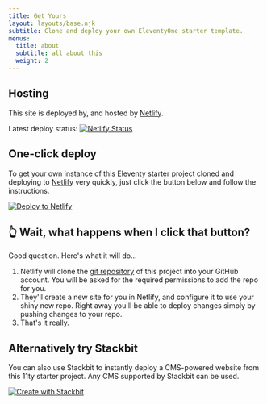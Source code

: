 ```yaml
---
title: Get Yours
layout: layouts/base.njk
subtitle: Clone and deploy your own EleventyOne starter template.
menus:
  title: about
  subtitle: all about this
  weight: 2
---
```


## Hosting

This site is deployed by, and hosted by [Netlify](https://www.netlify.com).

<div class="nakedLink">

Latest deploy status: [![Netlify Status](https://api.netlify.com/api/v1/badges/056b4a67-70e6-4af4-9be5-dee151b8e906/deploy-status)](https://app.netlify.com/sites/eleventyone/deploys)

</div>

## One-click deploy

To get your own instance of this [Eleventy](https://11ty.io) starter project cloned and deploying to [Netlify](https://www.netlify.com) very quickly, just click the button below and follow the instructions.

<div class="nakedLink">

[![Deploy to Netlify](https://www.netlify.com/img/deploy/button.svg)](https://app.netlify.com/start/deploy?repository=https://github.com/philhawksworth/eleventyone)

</div>

## 👆 Wait, what happens when I click that button?

Good question. Here's what it will do...

1. Netlify will clone the [git repository]({{pkg.repository.url}}) of this project into your GitHub account. You will be asked for the required permissions to add the repo for you.
2. They'll create a new site for you in Netlify, and configure it to use your shiny new repo. Right away you'll be able to deploy changes simply by pushing changes to your repo.
3. That's it really.

## Alternatively try Stackbit

You can also use Stackbit to instantly deploy a CMS-powered website from this 11ty starter project. Any CMS supported by Stackbit can be used.

<div class="nakedLink">

[![Create with Stackbit](https://assets.stackbit.com/badge/create-with-stackbit.svg)](https://app.stackbit.com/create?theme=https://github.com/philhawksworth/eleventyone)

</div>
